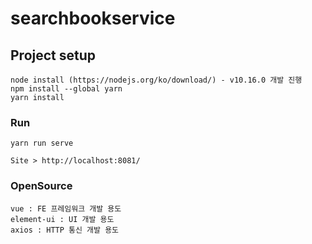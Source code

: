 # searchbookservice

## Project setup
```
node install (https://nodejs.org/ko/download/) - v10.16.0 개발 진행
npm install --global yarn
yarn install
```

### Run
```
yarn run serve 

Site > http://localhost:8081/
```

### OpenSource
```
vue : FE 프레임워크 개발 용도
element-ui : UI 개발 용도
axios : HTTP 통신 개발 용도
```
